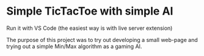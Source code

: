 # Simple TicTacToe with simple AI
Run it with VS Code (the easiest way is with live server extension)

The purpose of this project was to try out developing a small web-page and trying out a simple Min/Max algorithm as a gaming AI.
